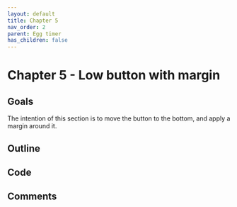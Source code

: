 ```yaml
---
layout: default
title: Chapter 5 
nav_order: 2
parent: Egg timer
has_children: false 
---
```


# Chapter 5 - Low button with margin

## Goals
The intention of this section is to move the button to the bottom, and apply a margin around it. 

## Outline

## Code

## Comments

